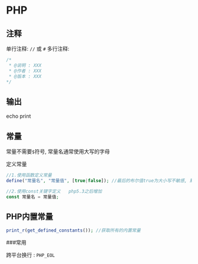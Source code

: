 # PHP

## 注释

单行注释:  `//` 或 `#`
多行注释:

```php
/*
 * @说明 : XXX
 * @作者 : XXX
 * @版本 : XXX
*/
```



## 输出

echo 
print



## 常量

常量不需要`$`符号,
常量名通常使用大写的字母

定义常量
```php
//1.使用函数定义常量
define("常量名", "常量值", [true|false]); //最后的布尔值true为大小写不敏感, 默认为false

//2.使用const关键字定义   php5.3之后增加
const 常量名 = 常量值;

```


## PHP内置常量

```php
print_r(get_defined_constants()); //获取所有的内置常量
```

###常用

跨平台换行 : `PHP_EOL`


